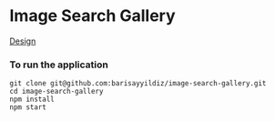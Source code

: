 # Image Search Gallery


[Design](https://www.figma.com/file/ZYsbwFkjHhHEuhsJ9RLgLd9y/Web-Homework?node-id=0%3A1)

### To run the application

```
git clone git@github.com:barisayyildiz/image-search-gallery.git
cd image-search-gallery
npm install
npm start
```
